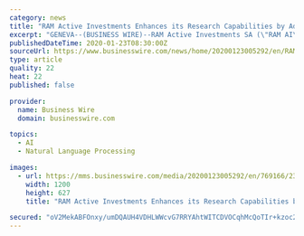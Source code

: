 ```yaml
---
category: news
title: "RAM Active Investments Enhances its Research Capabilities by Adding Natural Language Processing Expertise"
excerpt: "GENEVA--(BUSINESS WIRE)--RAM Active Investments SA (\"RAM AI\"), a systematic asset manager based in Geneva, strengthens its research capabilities with Natural Language Processing (NLP) expertise by appointing Tian Guo as a Senior Data Scientist. Tian Guo joins from Eidgenössische Technische Hochschule (ETH 1) Zürich university where he was a ..."
publishedDateTime: 2020-01-23T08:30:00Z
sourceUrl: https://www.businesswire.com/news/home/20200123005292/en/RAM-Active-Investments-Enhances-Research-Capabilities-Adding
type: article
quality: 22
heat: 22
published: false

provider:
  name: Business Wire
  domain: businesswire.com

topics:
  - AI
  - Natural Language Processing

images:
  - url: https://mms.businesswire.com/media/20200123005292/en/769166/23/Tian+Guo+Portrait_final.jpg
    width: 1200
    height: 627
    title: "RAM Active Investments Enhances its Research Capabilities by Adding Natural Language Processing Expertise"

secured: "oV2MekABFOnxy/umDQAUH4VDHLWWcvG7RRYAhtWITCDVOCqhMcQoTIr+kzoc2pdmITxYfkhHL2ay+wT+JMgcccVIwWyaSnHNxy7aYNmcIHtsafPbbQVaUlS2q0AfC/XIg1nFz7zyN5t25ohfo2xQ9c5JaVs+DLKyskxGvd0caAHyGBecRLbdafidbqTFHVRhQULjQqXoooiiO2d8Nj4CL4rtNBf7d2ehxqZfi655hPOdRiP4fSOiLF7deyJ8DmYp7D7JgedU4Cno04zjNb07Kc2Rm3v6MuAtld7rL4oYA/KKFvPSf9lM/it8R/twJI2YMJncShP5TOB3FMpTMsKVF+4fA0heCNjJC5tPbnRoHwwi04HvNWRlsDue08UWsJoeRMgHOnCf9k/J+ptU0buZ7+XDCFwtJULN1dxfwnsfWlPc/FpzdayYVPpQjpe2VclKl/z5Dp69Cf0+jaUX6yHpik15jvzzFyzkVnfhjoop1nY=;+Eo9I1RLBiDaYbVUYYLk2Q=="
---
```


